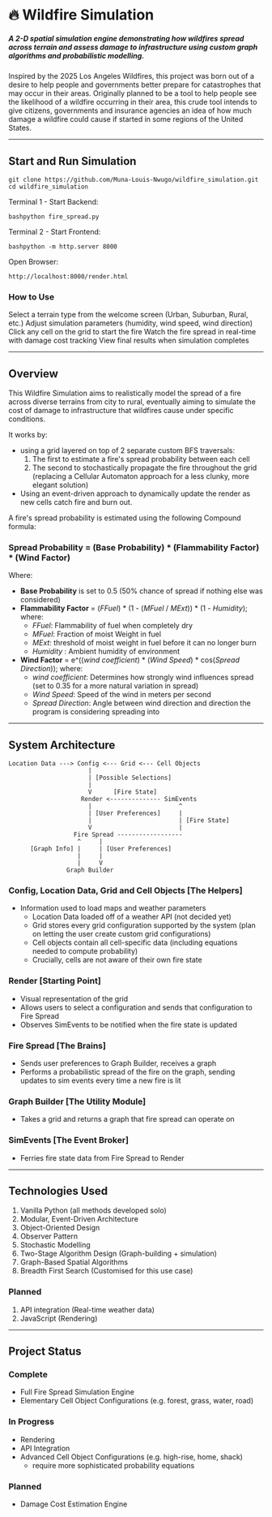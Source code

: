 # 🔥 Wildfire Simulation
##### A 2-D spatial simulation engine demonstrating how wildfires spread across terrain and assess damage to infrastructure using custom graph algorithms and probabilistic modelling.

Inspired by the 2025 Los Angeles Wildfires, this project was born out of a desire to help people and governments better prepare for catastrophes that may occur in their areas. Originally planned to be a tool to help people see the likelihood of a wildfire occurring in their area, this crude tool intends to give citizens, governments and insurance agencies an idea of how much damage a wildfire could cause if started in some regions of the United States.

---
## Start and Run Simulation
```
git clone https://github.com/Muna-Louis-Nwugo/wildfire_simulation.git
cd wildfire_simulation
```
Terminal 1 - Start Backend:
```
bashpython fire_spread.py
```

Terminal 2 - Start Frontend:
```
bashpython -m http.server 8000
```
Open Browser:
```
http://localhost:8000/render.html
```

### How to Use
Select a terrain type from the welcome screen (Urban, Suburban, Rural, etc.)
Adjust simulation parameters (humidity, wind speed, wind direction)
Click any cell on the grid to start the fire
Watch the fire spread in real-time with damage cost tracking
View final results when simulation completes

---
## Overview
This Wildfire Simulation aims to realistically model the spread of a fire across diverse terrains from city to rural, eventually aiming to simulate the cost of damage to infrastructure that wildfires cause under specific conditions. 

It works by:
- using a grid layered on top of 2 separate custom BFS traversals:
  1. The first to estimate a fire's spread probability between each cell
  2. The second to stochastically propagate the fire throughout the grid (replacing a Cellular Automaton approach for a less clunky, more elegant solution)
- Using an event-driven approach to dynamically update the render as new cells catch fire and burn out.

A fire's spread probability is estimated using the following Compound formula:
### Spread Probability = (Base Probability) * (Flammability Factor) * (Wind Factor)
Where:
- **Base Probability** is set to 0.5 (50% chance of spread if nothing else was considered)
- **Flammability Factor** = (_FFuel_) * (1 - (_MFuel_ / _MExt_)) * (1 - _Humidity_); where:
  - _FFuel_: Flammability of fuel when completely dry
  - _MFuel_: Fraction of moist Weight in fuel
  - _MExt_: threshold of moist weight in fuel before it can no longer burn
  - _Humidity_ : Ambient humidity of environment
- **Wind Factor** = e^((_wind coefficient_) * (_Wind Speed_) * cos(_Spread Direction_)); where:
  - _wind coefficient_: Determines how strongly wind influences spread (set to 0.35 for a more natural variation in spread)
  - _Wind Speed_: Speed of the wind in meters per second
  - _Spread Direction_: Angle between wind direction and direction the program is considering spreading into

---
## System Architecture

```
Location Data ---> Config <--- Grid <--- Cell Objects
                      |
                      | [Possible Selections]
                      |
                      V      [Fire State]
                    Render <-------------- SimEvents
                      |                        ^
                      | [User Preferences]     |
                      |                        | [Fire State]
                      V                        |
                  Fire Spread ------------------
                   ^     |
      [Graph Info] |     | [User Preferences]
                   |     |
                   |     V
                Graph Builder
```

### Config, Location Data, Grid and Cell Objects [The Helpers]
- Information used to load maps and weather parameters
  - Location Data loaded off of a weather API (not decided yet)
  - Grid stores every grid configuration supported by the system (plan on letting the user create custom grid configurations)
  - Cell objects contain all cell-specific data (including equations needed to compute probability)
  -   Crucially, cells are not aware of their own fire state

### Render [Starting Point]
- Visual representation of the grid
- Allows users to select a configuration and sends that configuration to Fire Spread
- Observes SimEvents to be notified when the fire state is updated

### Fire Spread [The Brains]
- Sends user preferences to Graph Builder, receives a graph
- Performs a probabilistic spread of the fire on the graph, sending updates to sim events every time a new fire is lit

### Graph Builder [The Utility Module]
- Takes a grid and returns a graph that fire spread can operate on

### SimEvents [The Event Broker]
- Ferries fire state data from Fire Spread to Render

---
## Technologies Used
1. Vanilla Python (all methods developed solo)
2. Modular, Event-Driven Architecture
3. Object-Oriented Design
4. Observer Pattern
5. Stochastic Modelling
6. Two-Stage Algorithm Design (Graph-building + simulation)
7. Graph-Based Spatial Algorithms
8. Breadth First Search (Customised for this use case)

### Planned
1. API integration (Real-time weather data)
2. JavaScript (Rendering)

---
## Project Status
### Complete
- Full Fire Spread Simulation Engine
- Elementary Cell Object Configurations (e.g. forest, grass, water, road)

### In Progress
- Rendering
- API Integration
- Advanced Cell Object Configurations (e.g. high-rise, home, shack)
  - require more sophisticated probability equations

### Planned
- Damage Cost Estimation Engine

